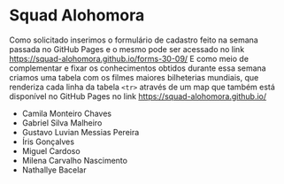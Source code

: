 # Squad Alohomora

Como solicitado inserimos o formulário de cadastro feito na semana passada no GitHub Pages e o mesmo pode ser acessado no link https://squad-alohomora.github.io/forms-30-09/
E como meio de complementar e fixar os conhecimentos obtidos durante essa semana criamos uma tabela com os filmes maiores bilheterias mundiais, que renderiza cada linha da tabela `<tr>` através de um map que também está disponível no GitHub Pages no link https://squad-alohomora.github.io/

- Camila Monteiro Chaves
- Gabriel Silva Malheiro
- Gustavo Luvian Messias Pereira
- Íris Gonçalves
- Miguel Cardoso
- Milena Carvalho Nascimento
- Nathallye Bacelar

